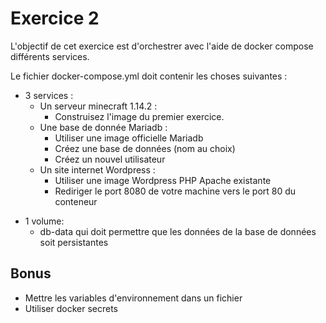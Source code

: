 # Exercice 2

L'objectif de cet exercice est d'orchestrer avec l'aide de docker compose différents services.

Le fichier docker-compose.yml doit contenir les choses suivantes :

* 3 services :
  -    Un serveur minecraft 1.14.2 :
        - Construisez l'image du premier exercice.
  -    Une base de donnée Mariadb :
          - Utiliser une image officielle Mariadb
          - Créez une base de données (nom au choix)
          - Créez un nouvel utilisateur
  -    Un site internet Wordpress :
          - Utiliser une image Wordpress PHP Apache existante
          - Rediriger le port 8080 de votre machine vers le port 80 du conteneur
 + 1 volume:
     - db-data qui doit permettre que les données de la base de données soit persistantes

## Bonus

* Mettre les variables d'environnement dans un fichier
* Utiliser docker secrets

